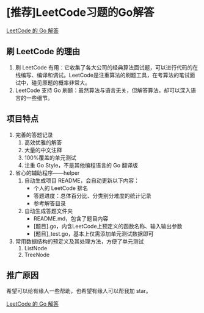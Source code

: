 # [推荐]LeetCode习题的Go解答
[LeetCode 的 Go 解答](https://github.com/aQuaYi/LeetCode-in-Go#leetcode-的-go-解答)

## 刷 LeetCode 的理由
1. 刷 LeetCode 有用：它收集了各大公司的经典算法面试题，可以进行代码的在线编写、编译和调试。LeetCode是注重算法的刷题工具，在考算法的笔试面试中，碰见原题的概率非常大。
1. LeetCode 支持 Go 刷题：虽然算法与语言无关，但解答算法，却可以深入语言的一些细节。

## 项目特点
1. 完善的答题记录
    1. 高效优雅的解答
    1. 大量的中文注释
    1. 100%覆盖的单元测试
    1. 注重 Go Style，不是其他编程语言的 Go 翻译版
1. 省心的辅助程序——helper
    1. 自动生成项目 README，会自动更新以下内容：
        - 个人的 LeetCode 排名
        - 答题进度：总体百分比、分类别分难度的统计记录
        - 参考解答目录
    1. 自动生成答题文件夹
        - README.md，包含了题目内容
        - [题目].go，内含LeetCode上预定义的函数名称、输入输出参数
        - [题目]_test.go，基本上仅需添加单元测试数据即可
1. 常用数据结构的预定义及其处理方法，方便了单元测试
    1. ListNode
    1. TreeNode

## 推广原因
希望可以给有缘人一些帮助，也希望有缘人可以帮我加 star。

[LeetCode 的 Go 解答](https://github.com/aQuaYi/LeetCode-in-Go#leetcode-的-go-解答)